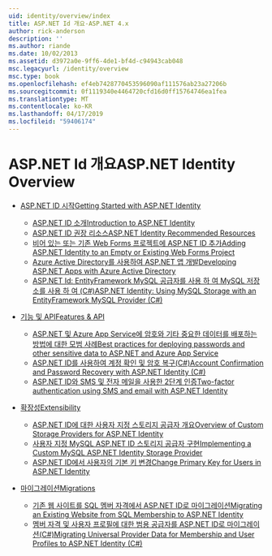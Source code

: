 ```yaml
---
uid: identity/overview/index
title: ASP.NET Id 개요-ASP.NET 4.x
author: rick-anderson
description: ''
ms.author: riande
ms.date: 10/02/2013
ms.assetid: d3972a0e-9ff6-4de1-bf4d-c94943cab048
msc.legacyurl: /identity/overview
msc.type: book
ms.openlocfilehash: ef4eb7428770453596090af111576ab23a27206b
ms.sourcegitcommit: 0f1119340e4464720cfd16d0ff15764746ea1fea
ms.translationtype: MT
ms.contentlocale: ko-KR
ms.lasthandoff: 04/17/2019
ms.locfileid: "59406174"
---
```

# <a name="aspnet-identity-overview"></a><span data-ttu-id="54d00-102">ASP.NET Id 개요</span><span class="sxs-lookup"><span data-stu-id="54d00-102">ASP.NET Identity Overview</span></span>

- [<span data-ttu-id="54d00-103">ASP.NET ID 시작</span><span class="sxs-lookup"><span data-stu-id="54d00-103">Getting Started with ASP.NET Identity</span></span>](getting-started/index.md)

    - [<span data-ttu-id="54d00-104">ASP.NET ID 소개</span><span class="sxs-lookup"><span data-stu-id="54d00-104">Introduction to ASP.NET Identity</span></span>](getting-started/introduction-to-aspnet-identity.md)
    - [<span data-ttu-id="54d00-105">ASP.NET ID 권장 리소스</span><span class="sxs-lookup"><span data-stu-id="54d00-105">ASP.NET Identity Recommended Resources</span></span>](getting-started/aspnet-identity-recommended-resources.md)
    - [<span data-ttu-id="54d00-106">비어 있는 또는 기존 Web Forms 프로젝트에 ASP.NET ID 추가</span><span class="sxs-lookup"><span data-stu-id="54d00-106">Adding ASP.NET Identity to an Empty or Existing Web Forms Project</span></span>](getting-started/adding-aspnet-identity-to-an-empty-or-existing-web-forms-project.md)
    - [<span data-ttu-id="54d00-107">Azure Active Directory를 사용하여 ASP.NET 앱 개발</span><span class="sxs-lookup"><span data-stu-id="54d00-107">Developing ASP.NET Apps with Azure Active Directory</span></span>](getting-started/developing-aspnet-apps-with-windows-azure-active-directory.md)
    - [<span data-ttu-id="54d00-108">ASP.NET Id: EntityFramework MySQL 공급자를 사용 하 여 MySQL 저장소를 사용 하 여 (C#)</span><span class="sxs-lookup"><span data-stu-id="54d00-108">ASP.NET Identity: Using MySQL Storage with an EntityFramework MySQL Provider (C#)</span></span>](getting-started/aspnet-identity-using-mysql-storage-with-an-entityframework-mysql-provider.md)
- [<span data-ttu-id="54d00-109">기능 및 API</span><span class="sxs-lookup"><span data-stu-id="54d00-109">Features & API</span></span>](features-api/index.md)

    - [<span data-ttu-id="54d00-110">ASP.NET 및 Azure App Service에 암호와 기타 중요한 데이터를 배포하는 방법에 대한 모범 사례</span><span class="sxs-lookup"><span data-stu-id="54d00-110">Best practices for deploying passwords and other sensitive data to ASP.NET and Azure App Service</span></span>](features-api/best-practices-for-deploying-passwords-and-other-sensitive-data-to-aspnet-and-azure.md)
    - [<span data-ttu-id="54d00-111">ASP.NET ID를 사용하여 계정 확인 및 암호 복구(C#)</span><span class="sxs-lookup"><span data-stu-id="54d00-111">Account Confirmation and Password Recovery with ASP.NET Identity (C#)</span></span>](features-api/account-confirmation-and-password-recovery-with-aspnet-identity.md)
    - [<span data-ttu-id="54d00-112">ASP.NET ID와 SMS 및 전자 메일을 사용한 2단계 인증</span><span class="sxs-lookup"><span data-stu-id="54d00-112">Two-factor authentication using SMS and email with ASP.NET Identity</span></span>](features-api/two-factor-authentication-using-sms-and-email-with-aspnet-identity.md)
- [<span data-ttu-id="54d00-113">확장성</span><span class="sxs-lookup"><span data-stu-id="54d00-113">Extensibility</span></span>](extensibility/index.md)

    - [<span data-ttu-id="54d00-114">ASP.NET ID에 대한 사용자 지정 스토리지 공급자 개요</span><span class="sxs-lookup"><span data-stu-id="54d00-114">Overview of Custom Storage Providers for ASP.NET Identity</span></span>](extensibility/overview-of-custom-storage-providers-for-aspnet-identity.md)
    - [<span data-ttu-id="54d00-115">사용자 지정 MySQL ASP.NET ID 스토리지 공급자 구현</span><span class="sxs-lookup"><span data-stu-id="54d00-115">Implementing a Custom MySQL ASP.NET Identity Storage Provider</span></span>](extensibility/implementing-a-custom-mysql-aspnet-identity-storage-provider.md)
    - [<span data-ttu-id="54d00-116">ASP.NET ID에서 사용자의 기본 키 변경</span><span class="sxs-lookup"><span data-stu-id="54d00-116">Change Primary Key for Users in ASP.NET Identity</span></span>](extensibility/change-primary-key-for-users-in-aspnet-identity.md)
- [<span data-ttu-id="54d00-117">마이그레이션</span><span class="sxs-lookup"><span data-stu-id="54d00-117">Migrations</span></span>](migrations/index.md)

    - [<span data-ttu-id="54d00-118">기존 웹 사이트를 SQL 멤버 자격에서 ASP.NET ID로 마이그레이션</span><span class="sxs-lookup"><span data-stu-id="54d00-118">Migrating an Existing Website from SQL Membership to ASP.NET Identity</span></span>](migrations/migrating-an-existing-website-from-sql-membership-to-aspnet-identity.md)
    - [<span data-ttu-id="54d00-119">멤버 자격 및 사용자 프로필에 대한 범용 공급자를 ASP.NET ID로 마이그레이션(C#)</span><span class="sxs-lookup"><span data-stu-id="54d00-119">Migrating Universal Provider Data for Membership and User Profiles to ASP.NET Identity (C#)</span></span>](migrations/migrating-universal-provider-data-for-membership-and-user-profiles-to-aspnet-identity.md)
